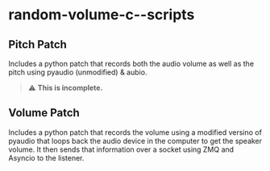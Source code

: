 # random-volume-c--scripts

## Pitch Patch
Includes a python patch that records both the audio volume as well as the pitch
using pyaudio (unmodified) & aubio.

> :warning: **This is incomplete.**

## Volume Patch
Includes a python patch that records the volume using a modified versino of
pyaudio that loops back the audio device in the computer to get the speaker
volume. It then sends that information over a socket using ZMQ and Asyncio to
the listener.